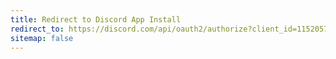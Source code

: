 ```yaml
---
title: Redirect to Discord App Install
redirect_to: https://discord.com/api/oauth2/authorize?client_id=1152057650226401320&permissions=274877926468&scope=bot%20applications.commands
sitemap: false
---
```

